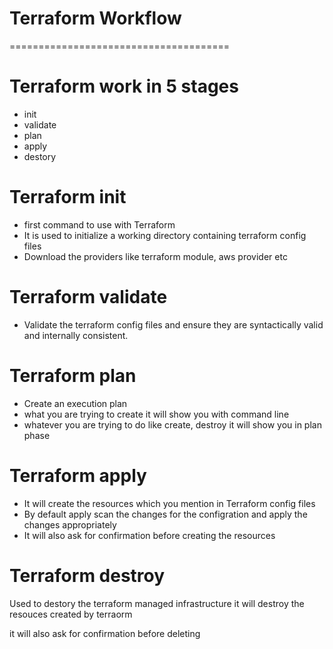 # Terraform Workflow
======================================

# Terraform work in 5 stages 

- init   
- validate    
- plan    
- apply    
- destory 


# Terraform init

- first command to use with Terraform
- It is used to initialize a working directory containing terraform config files 
- Download the providers like terraform module, aws provider etc


# Terraform validate 

- Validate the terraform config files and ensure they are syntactically valid and internally consistent.


# Terraform plan

- Create an execution plan 
- what you are trying to create it will show you with command line 
- whatever you are trying to do like create, destroy it will show you in plan phase 


# Terraform apply

- It will create the resources which you mention in Terraform config files
- By default apply scan the changes for the configration and apply the changes appropriately 
- It will also ask for confirmation before creating the resources



# Terraform destroy 

Used to destory the terraform managed infrastructure
it will destroy the resouces created by terraorm 

it will also ask for confirmation before deleting 